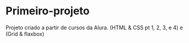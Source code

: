 # Primeiro-projeto
Projeto criado a partir de cursos da Alura. (HTML &amp; CSS pt 1, 2, 3, e 4) e (Grid &amp; flaxbox)
